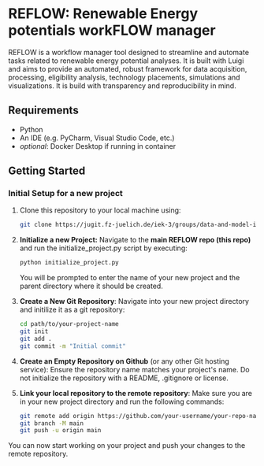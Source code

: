 # REFLOW: Renewable Energy potentials workFLOW manager

REFLOW is a workflow manager tool designed to streamline and automate tasks related to renewable energy potential analyses. It is built with Luigi and aims to provide an automated, robust framework for data acquisition, processing, eligibility analysis, technology placements, simulations and visualizations. It is build with transparency and reproducibility in mind. 

## Requirements
* Python
* An IDE (e.g. PyCharm, Visual Studio Code, etc.)
* *optional*: Docker Desktop if running in container

## Getting Started

### Initial Setup for a new project
1. Clone this repository to your local machine using:
    ```bash
    git clone https://jugit.fz-juelich.de/iek-3/groups/data-and-model-integration/pelser/reflow.git
    ```

2. **Initialize a new Project:** Navigate to the **main REFLOW repo (this repo)** and run the initialize_project.py script by executing:
    ```bash
    python initialize_project.py
    ```
    You will be prompted to enter the name of your new project and the parent directory where it should be created.
3. **Create a New Git Repository**: Navigate into your new project directory and initilize it as a git repository:
    ```bash
    cd path/to/your-project-name
    git init
    git add .
    git commit -m "Initial commit"
    ```
4. **Create an Empty Repository on Github** (or any other Git hosting service): Ensure the repository name matches your project's name. 
    Do not initialize the repository with a README, .gitignore or license.

5. **Link your local repository to the remote repository**: Make sure you are in your new project directory and run the following commands:
    ```bash
    git remote add origin https://github.com/your-username/your-repo-name.git
    git branch -M main
    git push -u origin main
    ```

You can now start working on your project and push your changes to the remote repository.